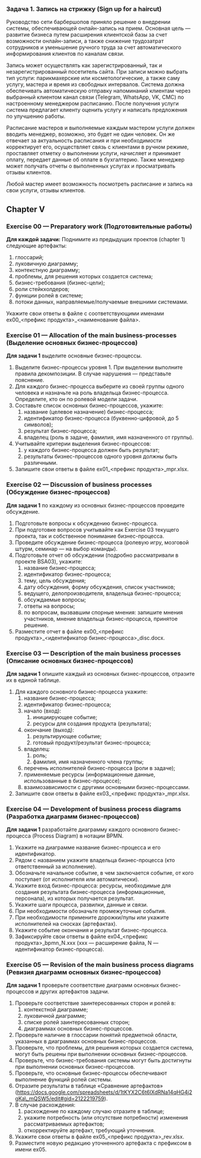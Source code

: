 ### Задача 1. Запись на стрижку (Sign up for a haircut) <div id="41"></div>

Руководство сети барбершопов приняло решение о внедрении системы, обеспечивающей онлайн-запись на прием. Основная цель — развитие бизнеса путем расширения клиентской базы за счет возможности онлайн-записи, а также снижение трудозатрат сотрудников и уменьшение ручного труда за счет автоматического информирования клиентов по каналам связи. 

Запись может осуществлять как зарегистрированный, так и незарегистрированный посетитель сайта. При записи можно выбрать тип услуги: парикмахерские или косметологические, а также саму услугу, мастера и время из свободных интервалов. Система должна обеспечивать автоматическую отправку напоминаний клиентам через выбранный клиентом канал связи (Telegram, WhatsApp, VK, СМС) по настроенному менеджером расписанию. После получения услуги система предлагает клиенту оценить услугу и написать предложения по улучшению работы.

Расписание мастеров и выполняемые каждым мастером услуги должен вводить менеджер, возможно, это будет не один человек. Он же отвечает за актуальность расписания и при необходимости корректирует его, осуществляет связь с клиентами в ручном режиме, проставляет отметку о выполнении услуги, начисляет и принимает оплату, передает данные об оплате в бухгалтерию. Также менеджер может получать отчеты о выполненных услугах и просматривать отзывы клиентов.

Любой мастер имеет возможность посмотреть расписание и запись на свои услуги, отзывы клиентов. 

## Chapter V <div id="chapter-v"></div>

### Exercise 00 — Preparatory work (Подготовительные работы) <div id="51"></div>

**Для каждой задачи:**
Поднимите из предыдущих проектов (chapter 1) следующие артефакты:
1. глоссарий;
2. луковичную диаграмму;
3. контекстную диаграмму;
4. проблемы, для решения которых создается система;
5. бизнес-требования (бизнес-цели);
6. роли стейкхолдеров;
7. функции ролей в системе;
8. потоки данных, направляемые/получаемые внешними системами.

Укажите свои ответы в файле с соответствующими именами ex00\_<префикс продукта>\_<наименование файла>.

### Exercise 01 — Allocation of the main business-processes (Выделение основных бизнес-процессов) <div id="52"></div>

**Для задачи 1** выделите основные бизнес-процессы. 

1. Выделите бизнес-процессы уровня 1. При выделении выполните правила декомпозиции. В случае нарушения — представьте пояснение.
2. Для каждого бизнес-процесса выберите из своей группы одного человека и назначьте на роль владельца бизнес-процесса. Определите, кто он по ролевой модели задачи.
3. Составьте список основных бизнес-процессов, укажите:
   1. название (целевое назначение) бизнес-процесса;
   2. идентификатор бизнес-процесса (буквенно-цифровой, до 5 символов); 
   3. результат бизнес-процесса;
   4. владелец (роль в задаче, фамилия, имя назначенного от группы).
4. Учитывайте критерии выделения бизнес-процессов:
   1. у каждого бизнес-процесса должен быть результат;
   2. результаты бизнес-процессов одного уровня должны быть различными.
5. Запишите свои ответы в файле ex01\_<префикс продукта>\_mpr.xlsx.

### Exercise 02 — Discussion of business processes (Обсуждение бизнес-процессов) <div id="53"></div>

**Для задачи 1** по каждому из основных бизнес-процессов проведите обсуждение. 

1. Подготовьте вопросы к обсуждению бизнес-процесса.
2. При подготовке вопросов учитывайте как Exercise 03 текущего проекта, так и собственное понимание бизнес-процесса.
3. Проведите обсуждение бизнес-процесса (ролевую игру, мозговой штурм, семинар — на выбор команды).
4. Подготовьте отчет об обсуждении (подробно рассматривали в проекте BSA03), укажите:
   1. название бизнес-процесса;
   2. идентификатор бизнес-процесса;
   3. тему, цель обсуждения;
   4. дату обсуждения, форму обсуждения, список участников;
   5. ведущего, делопроизводителя, владельца бизнес-процесса;
   6. обсуждаемые вопросы;
   7. ответы на вопросы;
   8. по вопросам, вызвавшим спорные мнения: запишите мнения участников, мнение владельца бизнес-процесса, принятое решение.
5. Разместите отчет в файле ex00\_<префикс продукта>\_<идентификатор бизнес-процесса>\_disc.docx. 

### Exercise 03 — Description of the main business processes (Описание основных бизнес-процессов) <div id="54"></div>

**Для задачи 1** опишите каждый из основных бизнес-процессов, отразите их в единой таблице. 

1. Для каждого основного бизнес-процесса укажите:
   1. название бизнес-процесса;
   2. идентификатор бизнес-процесса;
   3. начало (вход): 
      1. инициирующее событие;
      2. ресурсы для создания продукта (результата);
   4. окончание (выход): 
      1. результирующее событие; 
      2. готовый продукт/результат бизнес-процесса;
   5. владелец:
      1. роль;
      2. фамилия, имя назначенного члена группы; 
   6. перечень исполнителей бизнес-процесса (роли в задаче);
   7. применяемые ресурсы (информационные данные, использованные в бизнес-процессе);
   8. взаимозависимости с другими основными бизнес-процессами.
2. Запишите свои ответы в файле ex03\_<префикс продукта>\_mpr.xlsx.

### Exercise 04 — Development of business process diagrams (Разработка диаграмм бизнес-процессов) <div id="55"></div>

**Для задачи 1** разработайте диаграмму каждого основного бизнес-процесса (Process Diagram) в нотации BPMN.

1. Укажите на диаграмме название бизнес-процесса и его идентификатор.
2. Рядом с названием укажите владельца бизнес-процесса (кто ответственный за исполнение).
3. Обозначьте начальное событие, в чем заключается событие, от кого поступает (от исполнителя или автоматически).
4. Укажите вход бизнес-процесса: ресурсы, необходимые для создания результата бизнес-процесса (информационные, персонала), из которых получается результат.
5. Укажите шаги процесса, развилки, данные и связи.
6. При необходимости обозначьте промежуточные события.
7. При необходимости примените дорожки/пулы или укажите исполнителей на сносках (артефактах).
8. Укажите событие окончания и результат бизнес-процесса.
9. Зафиксируйте свои ответы в файле ex04\_<префикс продукта>\_bpmn\_N.xxx (xxx — расширение файла, N — идентификатор бизнес-процесса).

### Exercise 05 — Revision of the main business process diagrams (Ревизия диаграмм основных бизнес-процессов) <div id="56"></div>

**Для задачи 1** проверьте соответствие диаграмм основных бизнес-процессов и других артефактов задачи.

1. Проверьте соответствие заинтересованных сторон и ролей в:
   1. контекстной диаграмме;
   2. луковичной диаграмме;
   3. списке ролей заинтересованных сторон;
   4. диаграммах основных бизнес-процессов.
2. Проверьте наличие в глоссарии понятий предметной области, указанных в диаграммах основных бизнес-процессов.
3. Проверьте, что проблемы, для решения которых создается система, могут быть решены при выполнении основных бизнес-процессов.
4. Проверьте, что бизнес-требования системы могут быть достигнуты при выполнении основных бизнес-процессов.
5. Проверьте, что основные бизнес-процессы обеспечивают выполнение функций ролей системы.
6. Отразите результаты в таблице «Сравнение артефактов» (https://docs.google.com/spreadsheets/d/1tKYX2C6t6lXdRNa14qHG4j2gKa\_mQSW5/edit#gid=2122219759).
7. В случае расхождения:
   1. расхождение по каждому случаю отразите в таблице;
   2. укажите потребность (или отсутствие потребности) изменения рассматриваемых артефактов;
   3. откорректируйте артефакт, требующий уточнения.
8. Укажите свои ответы в файле ex05\_<префикс продукта>\_rev.xlsx.
9. Разместите новую редакцию уточненного артефакта с префиксом в имени ex05.
